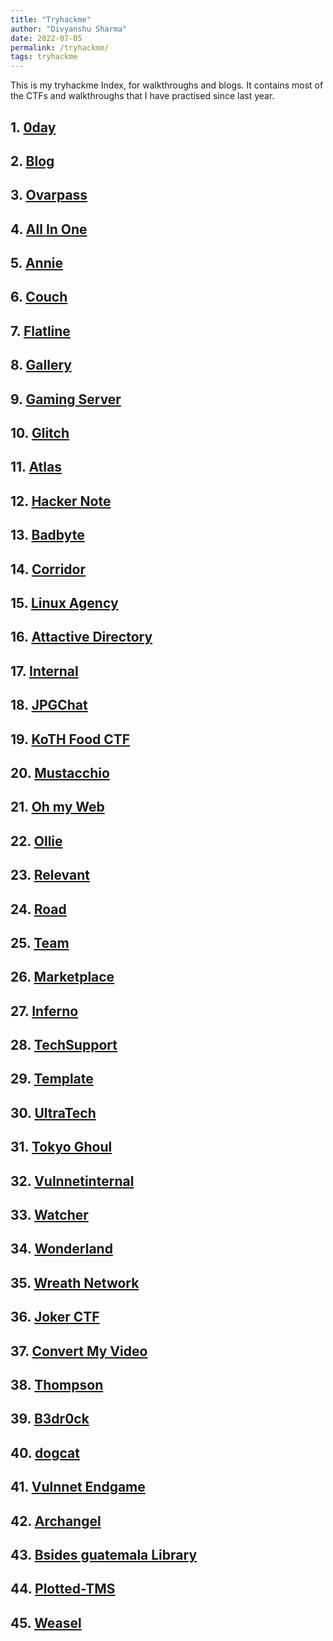 ```yaml
---
title: "Tryhackme"
author: "Divyanshu Sharma"
date: 2022-07-05
permalink: /tryhackme/
tags: tryhackme
---
```



<script src="https://tryhackme.com/badge/771740"></script>

This is my tryhackme Index, for walkthroughs and blogs. It contains most of the CTFs and walkthroughs that I have practised since last year.

## 1. [0day](https://divu050704.github.io/blog/tryhackme/0day)
## 2. [Blog](https://divu050704.github.io/blog/tryhackme/blog)
## 3. [Ovarpass](https://divu050704.github.io/blog/tryhackme/overpass)
## 4. [All In One](https://divu050704.github.io/blog/tryhackme/all-in-one)
## 5. [Annie](https://divu050704.github.io/blog/tryhackme/annie)
## 6. [Couch](https://divu050704.github.io/blog/tryhackme/couch)
## 7. [Flatline](https://divu050704.github.io/blog/tryhackme/flatline)
## 8. [Gallery](https://divu050704.github.io/blog/tryhackme/gallery666)
## 9. [Gaming Server](https://divu050704.github.io/blog/tryhackme/gaming-server)
## 10. [Glitch](https://divu050704.github.io/blog/tryhackme/glitch)
## 11. [Atlas](https://divu050704.github.io/blog/tryhackme/atlas)
## 12. [Hacker Note](https://divu050704.github.io/blog/tryhackme/hacker-note)
## 13. [Badbyte](https://divu050704.github.io/blog/tryhackme/badbyte)
## 14. [Corridor](https://divu050704.github.io/blog/tryhackme/corridor)
## 15. [Linux Agency](https://divu050704.github.io/blog/tryhackme/linux-agency)
## 16. [Attactive Directory](https://divu050704.github.io/blog/tryhackme/attacktiveDirectory)
## 17. [Internal](https://divu050704.github.io/blog/tryhackme/internal)
## 18. [JPGChat](https://divu050704.github.io/blog/tryhackme/jpgchat)
## 19. [KoTH Food CTF](https://divu050704.github.io/blog/tryhackme/koth-food-ctf)
## 20. [Mustacchio](https://divu050704.github.io/blog/tryhackme/mustacchio)
## 21. [Oh my Web](https://divu050704.github.io/blog/tryhackme/ohmyweb)
## 22. [Ollie](https://divu050704.github.io/blog/tryhackme/ollie)
## 23. [Relevant](https://divu050704.github.io/blog/tryhackme/relevant)
## 24. [Road](https://divu050704.github.io/blog/tryhackme/road)
## 25. [Team](https://divu050704.github.io/blog/tryhackme/team)
## 26. [Marketplace](https://divu050704.github.io/blog/tryhackme/marketplace)
## 27. [Inferno](https://divu050704.github.io/blog/tryhackme/inferno)
## 28. [TechSupport](https://divu050704.github.io/blog/tryhackme/techsupport1)
## 29. [Template](https://divu050704.github.io/blog/tryhackme/templates)
## 30. [UltraTech](https://divu050704.github.io/blog/tryhackme/ultratech01)
## 31. [Tokyo Ghoul](https://divu050704.github.io/blog/tryhackme/tokyoghoul666)
## 32. [Vulnnetinternal](https://divu050704.github.io/blog/tryhackme/vulnnetinternal)
## 33. [Watcher](https://divu050704.github.io/blog/tryhackme/watcher)
## 34. [Wonderland](https://divu050704.github.io/blog/tryhackme/wonderland)
## 35. [Wreath Network](https://divu050704.github.io/blog/tryhackme/wreath-network)
## 36. [Joker CTF](https://divu050704.github.io/blog/tryhackme/joker)
## 37. [Convert My Video](https://divu050704.github.io/blog/tryhackme/convert-my-video)
## 38. [Thompson](https://divu050704.github.io/blog/tryhackme/thompson)
## 39. [B3dr0ck](https://divu050704.github.io/blog/tryhackme/b3dr0ck)
## 40. [dogcat](https://divu050704.github.io/blog/tryhackme/dogcat)
## 41. [Vulnnet Endgame](https://divu050704.github.io/blog/tryhackme/vulnnetendgame)
## 42. [Archangel](https://divu050704.github.io/blog/tryhackme/archangel)
## 43. [Bsides guatemala Library](https://divu050704.github.io/blog/tryhackme/bsidesgtlibrary)
## 44. [Plotted-TMS](https://divu050704.github.io/blog/tryhackme/plotteddtms)
## 45. [Weasel](https://divu050704.github.io/blog/tryhackme/weasel)
